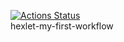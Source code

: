 [![Actions Status](https://github.com/UltraRossa/hexlet-my-first-workflow/workflows/hello-world/badge.svg)](https://github.com/UltraRossa/hexlet-my-first-workflow/actions)  
hexlet-my-first-workflow
